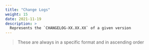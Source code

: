 ```yaml
---
title: "Change Logs"
weight: 15
date: 2021-11-19
description: >
  Represents the `CHANGELOG-XX.XX.XX` of a given version
---
```


>These are always in a specific format and in ascending order
